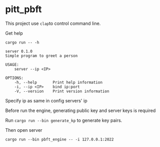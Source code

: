 # pitt_pbft

This project use `clap`to control command line.

Get help

`cargo run -- -h`

```
server 0.1.0
Simple program to greet a person

USAGE:
    server --ip <IP>

OPTIONS:
    -h, --help       Print help information
    -i, --ip <IP>    bind ip:port
    -V, --version    Print version information
```



Specify ip as same in config servers' ip



Before run the engine, generating public key and server keys is required

Run `cargo run --bin generate_kp` to generate key pairs.

Then open server

`cargo run --bin pbft_engine -- -i 127.0.0.1:2022`



